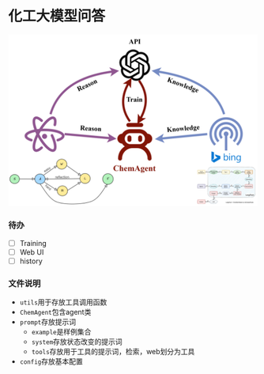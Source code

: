 # 化工大模型问答

![design](./asset/design.svg)

### 待办

- [ ] Training
- [ ] Web UI
- [ ] history

### 文件说明

- `utils`用于存放工具调用函数
- `ChemAgent`包含agent类
- `prompt`存放提示词
  - `example`是样例集合
  - `system`存放状态改变的提示词
  - `tools`存放用于工具的提示词，检索，web划分为工具
- `config`存放基本配置
